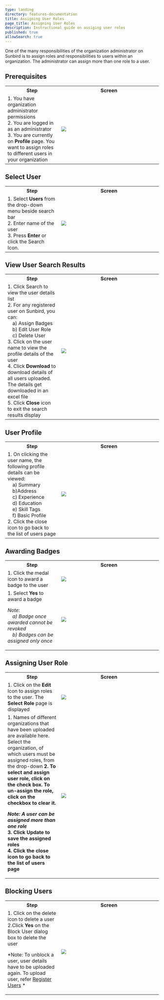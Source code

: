 ```yaml
---
type: landing
directory: features-documentation
title: Assigning User Roles
page_title: Assigning User Roles
description: Instructional guide on assiging user roles 
published: true
allowSearch: true
---
```


One of the many responsibilities of the organization administrator on Sunbird is to assign roles and responsibilities to users within an organization. The administrator can assign more than one role to a user.

## Prerequisites

<table>
  <tr>
    <th style="width:35%;">Step</th>
    <th style="width:65%;">Screen</th>
  </tr>
  <tr>
    <td>1. You have organization administrator permissions <br>2. You are logged in as an administrator <br>3. You are currently on <b>Profile</b> page. You want to assign roles to different users in your organization
      </td>
      <td><img src="pages/features-documentation/images/announcement/admin_homepage.png"></td>
  </tr>
    </table>

## Select User

<table>
  <tr>
    <th style="width:35%;">Step</th>
    <th style="width:65%;">Screen</th>
  </tr>
  <tr>
    <td>1. Select <b>Users</b> from the drop-down menu beside search bar <br>2. Enter name of the user <br>3. Press <b>Enter</b> or click the Search Icon. 
      </td>
      <td><img src="pages/features-documentation/images/announcement/admin_selectuser.png"></td>
  </tr>
    </table>

## View User Search Results

<table>
  <tr>
    <th style="width:35%;">Step</th>
    <th style="width:65%;">Screen</th>
  </tr>
  <tr>
    <td>1. Click Search to view the user details list <br>2. For any registered user on Sunbird, you can: <br>&emsp;a) Assign Badges
<br>&emsp;b) Edit User Role <br>&emsp;c) Delete User <br>3. Click on the user name to view the profile details of the user <br>4. Click <b>Download</b> to download details of all users uploaded. The details get downloaded in an excel file <br>5. Click <b>Close</b> icon to exit the search results display
      </td>
      <td><img src="pages/features-documentation/images/announcement/admin_searchresult.png"></td>
  </tr>
    </table>

## User Profile

<table>
  <tr>
    <th style="width:35%;">Step</th>
    <th style="width:65%;">Screen</th>
  </tr>
  <tr>
    <td>1. On clicking the user name, the following profile details can be viewed: <br>&emsp;a) Summary <br>&emsp;b)Address <br>&emsp;c) Experience <br>&emsp;d) Education <br>&emsp;e) Skill Tags <br>&emsp;f) Basic Profile <br>2. Click the close icon to go back to the list of users page
      </td>
      <td><img src="pages/features-documentation/images/announcement/admin_userprofile.png"></td>
  </tr>
    </table>

## Awarding Badges

<table>
  <tr>
    <th style="width:35%;">Step</th>
    <th style="width:65%;">Screen</th>
  </tr>
  <tr>
    <td>1. Click the medal icon to award a badge to the user
      </td>
      <td><img src="pages/features-documentation/images/announcement/admin_badge1.png"></td>
  </tr>
  <tr>
    <td>1. Select <b>Yes</b> to award a badge
    
 *Note*: *<br>&emsp;a) Badge once awarded cannot be revoked <br>&emsp;b) Badges can be assigned only once*
      </td>
      <td><img src="pages/features-documentation/images/announcement/admin_badge2.png"></td>
    </table>

## Assigning User Role

<table>
  <tr>
    <th style="width:35%;">Step</th>
    <th style="width:65%;">Screen</th>
  </tr>
  <tr>
    <td>1. Click on the <b>Edit</b> Icon to assign roles to the user. The <b>Select Role</b> page is displayed
      </td>
      <td><img src="pages/features-documentation/images/announcement/admin_assignrole1.png"></td>
  </tr>
  <tr>
    <td>1. Names of different organizations that have been uploaded are available here. Select the organization, of which users must be assigned roles, from the drop-down <b>2. To select and assign user role, click on the check box. To un-assign the role, click on the checkbox to clear it.  
      
   *Note: A user can be assigned more than one role* 
<br>3. Click <b>Update</b> to save the assigned roles <br>4. Click the close icon to go back to the list of users page   
      </td>
      <td><img src="pages/features-documentation/images/announcement/admin_assignrole2.png"></td>
    </table>
    
## Blocking Users

<table>
  <tr>
    <th style="width:35%;">Step</th>
    <th style="width:65%;">Screen</th>
  </tr>
  <tr>
    <td>1. Click on the delete icon to delete a user <br>2.Click <b>Yes</b> on the Block User dialog box to delete the user
    
*Note: To unblock a user, user details have to be uploaded again. To upload user, refer [Register Users](http://www.sunbird.org/features-documentation/register_user/) *
      </td>
      <td><img src="pages/features-documentation/images/announcement/admin_blockuser.png"></td>
    </table>
        
